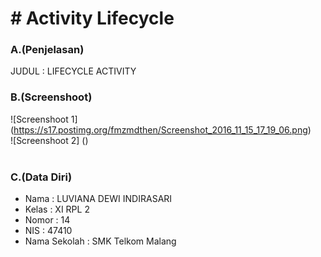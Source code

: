 # # Activity Lifecycle<br>
### A.(Penjelasan)
JUDUL : LIFECYCLE ACTIVITY
<br>
### B.(Screenshoot)
![Screenshoot 1] (https://s17.postimg.org/fmzmdthen/Screenshot_2016_11_15_17_19_06.png)<br>
![Screenshoot 2] ()<br>
<br>
### C.(Data Diri)
- Nama    : LUVIANA DEWI INDIRASARI
- Kelas   : XI RPL 2
- Nomor   : 14
- NIS     : 47410
- Nama Sekolah  : SMK Telkom Malang
